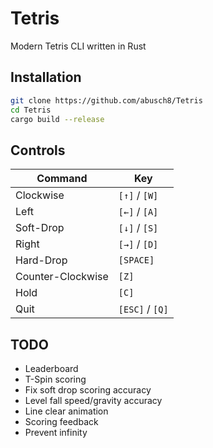# Tetris

Modern Tetris CLI written in Rust

## Installation

```bash
git clone https://github.com/abusch8/Tetris
cd Tetris
cargo build --release
```

## Controls

|Command            |Key            |
|-------------------|---------------|
|Clockwise          |`[↑]` / `[W]`  |
|Left               |`[←]` / `[A]`  |
|Soft-Drop          |`[↓]` / `[S]`  |
|Right              |`[→]` / `[D]`  |
|Hard-Drop          |`[SPACE]`      |
|Counter-Clockwise  |`[Z]`          |
|Hold               |`[C]`          |
|Quit               |`[ESC]` / `[Q]`|

## TODO

- Leaderboard
- T-Spin scoring
- Fix soft drop scoring accuracy
- Level fall speed/gravity accuracy
- Line clear animation
- Scoring feedback
- Prevent infinity

